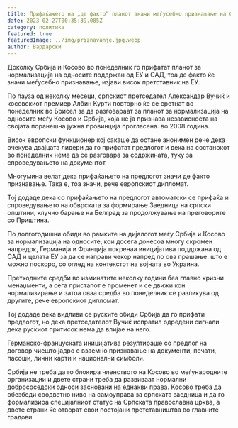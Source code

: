 ```yaml
---
title: Прифаќањето на „де факто“ планот значи меѓусебно признавање на Србија и Косово
date: 2023-02-27T00:35:39.085Z
category: политика
featured: true
featuredImage: ../img/priznavanje.jpg.webp
author: Вардарски
---
```


Доколку Србија и Косово во понеделник го прифатат планот за нормализација на односите поддржан од ЕУ и САД, тоа де факто ќе значи меѓусебно признавање, изјави висок претставник на ЕУ.

По пауза од неколку месеци, српскиот претседател Александар Вучиќ и косовскиот премиер Албин Курти повторно ќе се сретнат во понеделник во Брисел за да разговараат за планот за нормализација на односите меѓу Косово и Србија, која не ја признава независноста на својата поранешна јужна провинција прогласена. во 2008 година.

Висок европски функционер кој сакаше да остане анонимен рече дека очекува двајцата лидери да го прифатат предлогот и дека на состанокот во понеделник нема да се разговара за содржината, туку за спроведувањето на документот.

Многумина велат дека прифаќањето на предлогот значи де факто признавање. Така е, тоа значи, рече европскиот дипломат.

Тој додаде дека со прифаќањето на предлогот автоматски се прифаќа и спроведувањето на обврската за формирање Заедница на српски општини, клучно барање на Белград за продолжување на преговорите со Приштина.

По долгогодишни обиди во рамките на дијалогот меѓу Србија и Косово за нормализација на односите, кои досега донесоа многу скромен напредок, Германија и Франција покренаа иницијатива поддржана од САД и целата ЕУ за да се направи чекор напред по ова прашање. што е можно поскоро, со оглед на контекстот на војната во Украина.

Претходните средби во изминатите неколку години беа главно кризни менаџменти, а сега пристапот е променет и се движи кон нормализирање и затоа оваа средба во понеделник се разликува од другите, рече европскиот дипломат.

Тој додаде дека видливи се руските обиди Србија да го прифати предлогот, но дека претседателот Вучиќ испратил одредени сигнали дека рускиот притисок нема да влијае на него.

Германско-француската иницијатива резултираше со предлог на договор чиешто јадро е взаемно признавање на документи, печати, пасоши, лични карти и национални симболи.

Србија не треба да го блокира членството на Косово во меѓународните организации и двете страни треба да развиваат нормални добрососедски односи засновани на еднакви права. Косово треба да обезбеди соодветно ниво на самоуправа за српската заедница и да го формализира специјалниот статус на Српската православна црква, а двете страни ќе отворат свои постојани претставништва во главните градови.
